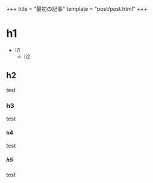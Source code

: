 +++
title = "最初の記事"
template = "post/post.html"
+++

# h1
- li1
  - li2

## h2
test

### h3
test

#### h4
test

##### h5
test
